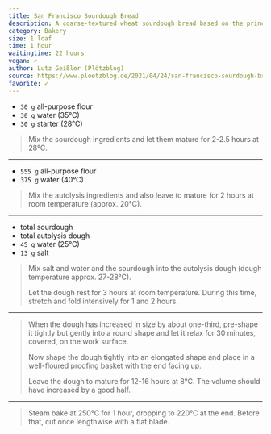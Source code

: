 ```yaml
---
title: San Francisco Sourdough Bread
description: A coarse-textured wheat sourdough bread based on the principles of one of the most famous breads in the USA.
category: Bakery
size: 1 loaf
time: 1 hour
waitingtime: 22 hours
vegan: ✓
author: Lutz Geißler (Plötzblog)
source: https://www.ploetzblog.de/2021/04/24/san-francisco-sourdough-bread/
favorite: ✓
---
```


* `30 g` all-purpose flour
* `30 g` water (35°C)
* `30 g` starter (28°C)

> Mix the sourdough ingredients and let them mature for 2-2.5 hours at 28°C.

---

* `555 g` all-purpose flour
* `375 g` water (40°C)

> Mix the autolysis ingredients and also leave to mature for 2 hours at room temperature (approx. 20°C).

---

* total sourdough
* total autolysis dough
* `45 g` water (25°C)
* `13 g` salt

> Mix salt and water and the sourdough into the autolysis dough (dough temperature approx. 27-28°C).
>
> Let the dough rest for 3 hours at room temperature. During this time, stretch and fold intensively for 1 and 2 hours.

---

> When the dough has increased in size by about one-third, pre-shape it tightly but gently into a round shape and let it relax for 30 minutes, covered, on the work surface.
>
> Now shape the dough tightly into an elongated shape and place in a well-floured proofing basket with the end facing up.
>
> Leave the dough to mature for 12-16 hours at 8°C. The volume should have increased by a good half.

---

> Steam bake at 250°C for 1 hour, dropping to 220°C at the end. Before that, cut once lengthwise with a flat blade.